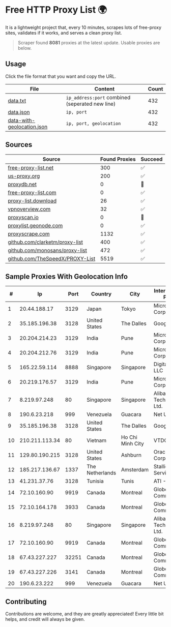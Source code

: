 
# Free HTTP Proxy List 🌍

It is a lightweight project that, every 10 minutes, scrapes lots of free-proxy sites, validates if it works, and serves a clean proxy list.


> Scraper found **8081** proxies at the latest update. Usable proxies are below.

## Usage

Click the file format that you want and copy the URL.


|File|Content|Count|
|----|-------|-----|
|[data.txt](https://raw.githubusercontent.com/themiralay/Proxy-List-World/master/data.txt)|`ip_address:port` combined (seperated new line)|432|
|[data.json](https://raw.githubusercontent.com/themiralay/Proxy-List-World/master/data.json)|`ip, port`|432|
|[data-with-geolocation.json](https://raw.githubusercontent.com/themiralay/Proxy-List-World/master/data-with-geolocation.json)|`ip, port, geolocation`|432|

## Sources

|Source|Found Proxies|Succeed|
|------|-------------|-------|
|[free-proxy-list.net](https://free-proxy-list.net)|300|✅|
|[us-proxy.org](https://www.us-proxy.org)|200|✅|
|[proxydb.net](http://proxydb.net)|0|🚫|
|[free-proxy-list.com](https://free-proxy-list.com/?page=&port=&type%5B%5D=http&type%5B%5D=https&up_time=0&search=Search)|0|✅|
|[proxy-list.download](https://www.proxy-list.download/HTTP)|26|✅|
|[vpnoverview.com](https://vpnoverview.com/privacy/anonymous-browsing/free-proxy-servers)|32|✅|
|[proxyscan.io](https://www.proxyscan.io)|0|🚫|
|[proxylist.geonode.com](https://proxylist.geonode.com/api/proxy-list?limit=300&page=1&sort_by=lastChecked&sort_type=desc&protocols=http,https)|0|✅|
|[proxyscrape.com](https://api.proxyscrape.com/v2/?request=displayproxies&protocol=http&timeout=10000&country=all&ssl=all&anonymity=all)|1132|✅|
|[github.com/clarketm/proxy-list](https://raw.githubusercontent.com/clarketm/proxy-list/master/proxy-list-raw.txt)|400|✅|
|[github.com/monosans/proxy-list](https://raw.githubusercontent.com/monosans/proxy-list/main/proxies/http.txt)|472|✅|
|[github.com/TheSpeedX/PROXY-List](https://raw.githubusercontent.com/TheSpeedX/PROXY-List/master/http.txt)|5519|✅|


## Sample Proxies With Geolocation Info

|#|Ip|Port|Country|City|Internet Service Provider|
|-|--|----|-------|----|-------------------------|
|1|20.44.188.17|3129|Japan|Tokyo|Microsoft Corporation|
|2|35.185.196.38|3128|United States|The Dalles|Google LLC|
|3|20.204.214.23|3129|India|Pune|Microsoft Corporation|
|4|20.204.212.76|3129|India|Pune|Microsoft Corporation|
|5|165.22.59.114|8888|Singapore|Singapore|DigitalOcean, LLC|
|6|20.219.176.57|3129|India|Pune|Microsoft Corporation|
|7|8.219.97.248|80|Singapore|Singapore|Alibaba (US) Technology Co., Ltd.|
|8|190.6.23.218|999|Venezuela|Guacara|Net Uno|
|9|35.185.196.38|3128|United States|The Dalles|Google LLC|
|10|210.211.113.34|80|Vietnam|Ho Chi Minh City|VTDC|
|11|129.80.190.215|3128|United States|Ashburn|Oracle Corporation|
|12|185.217.136.67|1337|The Netherlands|Amsterdam|Stallion Network Services Limited|
|13|41.231.37.76|3128|Tunisia|Tunis|ATI - ISP|
|14|72.10.160.90|9919|Canada|Montreal|GloboTech Communications|
|15|72.10.164.178|3933|Canada|Montreal|GloboTech Communications|
|16|8.219.97.248|80|Singapore|Singapore|Alibaba (US) Technology Co., Ltd.|
|17|72.10.160.90|9919|Canada|Montreal|GloboTech Communications|
|18|67.43.227.227|32251|Canada|Montreal|GloboTech Communications|
|19|67.43.227.226|3141|Canada|Montreal|GloboTech Communications|
|20|190.6.23.222|999|Venezuela|Guacara|Net Uno|



## Contributing

Contributions are welcome, and they are greatly appreciated! Every
little bit helps, and credit will always be given.

